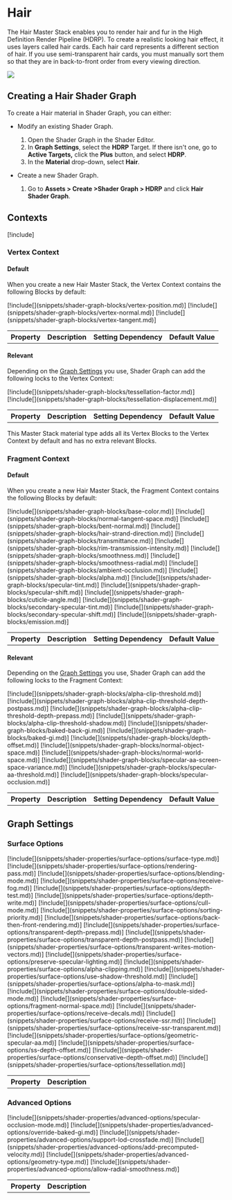 # Hair

The Hair Master Stack enables you to render hair and fur in the High Definition Render Pipeline (HDRP). To create a realistic looking hair effect, it uses layers called hair cards. Each hair card represents a different section of hair. If you use semi-transparent hair cards, you must manually sort them so that they are in back-to-front order from every viewing direction.

![](Images/HDRPFeatures-HairShader.png)

## Creating a Hair Shader Graph

To create a Hair material in Shader Graph, you can either:

* Modify an existing Shader Graph.
    1. Open the Shader Graph in the Shader Editor.
    2. In **Graph Settings**, select the **HDRP** Target. If there isn't one, go to **Active Targets,** click the **Plus** button, and select **HDRP**.
    3. In the **Material** drop-down, select **Hair**.

* Create a new Shader Graph.
    1. Go to **Assets > Create >Shader Graph > HDRP** and click **Hair Shader Graph**.

## Contexts

[!include[](snippets/master-stacks-contexts-intro.md)]

### Vertex Context

#### Default

When you create a new Hair Master Stack, the Vertex Context contains the following Blocks by default:

<table>
<tr>
<th>Property</th>
<th>Description</th>
<th>Setting Dependency</th>
<th>Default Value</th>
</tr>
[!include[](snippets/shader-graph-blocks/vertex-position.md)]
[!include[](snippets/shader-graph-blocks/vertex-normal.md)]
[!include[](snippets/shader-graph-blocks/vertex-tangent.md)]
</table>

#### Relevant
Depending on the [Graph Settings](#graph-settings) you use, Shader Graph can add the following locks to the Vertex Context:

<table>
<tr>
<th>Property</th>
<th>Description</th>
<th>Setting Dependency</th>
<th>Default Value</th>
</tr>
[!include[](snippets/shader-graph-blocks/tessellation-factor.md)]
[!include[](snippets/shader-graph-blocks/tessellation-displacement.md)]
</table>


This Master Stack material type adds all its Vertex Blocks to the Vertex Context by default and has no extra relevant Blocks.

### Fragment Context

#### Default

When you create a new Hair Master Stack, the Fragment Context contains the following Blocks by default:

<table>
<tr>
<th>Property</th>
<th>Description</th>
<th>Setting Dependency</th>
<th>Default Value</th>
</tr>
[!include[](snippets/shader-graph-blocks/base-color.md)]
[!include[](snippets/shader-graph-blocks/normal-tangent-space.md)]
[!include[](snippets/shader-graph-blocks/bent-normal.md)]
[!include[](snippets/shader-graph-blocks/hair-strand-direction.md)]
[!include[](snippets/shader-graph-blocks/transmittance.md)]
[!include[](snippets/shader-graph-blocks/rim-transmission-intensity.md)]
[!include[](snippets/shader-graph-blocks/smoothness.md)]
[!include[](snippets/shader-graph-blocks/smoothness-radial.md)]
[!include[](snippets/shader-graph-blocks/ambient-occlusion.md)]
[!include[](snippets/shader-graph-blocks/alpha.md)]
[!include[](snippets/shader-graph-blocks/specular-tint.md)]
[!include[](snippets/shader-graph-blocks/specular-shift.md)]
[!include[](snippets/shader-graph-blocks/cuticle-angle.md)]
[!include[](snippets/shader-graph-blocks/secondary-specular-tint.md)]
[!include[](snippets/shader-graph-blocks/secondary-specular-shift.md)]
[!include[](snippets/shader-graph-blocks/emission.md)]
</table>

#### Relevant

Depending on the [Graph Settings](#graph-settings) you use, Shader Graph can add the following locks to the Fragment Context:

<table>
<tr>
<th>Property</th>
<th>Description</th>
<th>Setting Dependency</th>
<th>Default Value</th>
</tr>
[!include[](snippets/shader-graph-blocks/alpha-clip-threshold.md)]
[!include[](snippets/shader-graph-blocks/alpha-clip-threshold-depth-postpass.md)]
[!include[](snippets/shader-graph-blocks/alpha-clip-threshold-depth-prepass.md)]
[!include[](snippets/shader-graph-blocks/alpha-clip-threshold-shadow.md)]
[!include[](snippets/shader-graph-blocks/baked-back-gi.md)]
[!include[](snippets/shader-graph-blocks/baked-gi.md)]
[!include[](snippets/shader-graph-blocks/depth-offset.md)]
[!include[](snippets/shader-graph-blocks/normal-object-space.md)]
[!include[](snippets/shader-graph-blocks/normal-world-space.md)]
[!include[](snippets/shader-graph-blocks/specular-aa-screen-space-variance.md)]
[!include[](snippets/shader-graph-blocks/specular-aa-threshold.md)]
[!include[](snippets/shader-graph-blocks/specular-occlusion.md)]
</table>

## Graph Settings

### Surface Options
<table>
<tr>
<th>Property</th>
<th>Description</th>
</tr>
[!include[](snippets/shader-properties/surface-options/surface-type.md)]
[!include[](snippets/shader-properties/surface-options/rendering-pass.md)]
[!include[](snippets/shader-properties/surface-options/blending-mode.md)]
[!include[](snippets/shader-properties/surface-options/receive-fog.md)]
[!include[](snippets/shader-properties/surface-options/depth-test.md)]
[!include[](snippets/shader-properties/surface-options/depth-write.md)]
[!include[](snippets/shader-properties/surface-options/cull-mode.md)]
[!include[](snippets/shader-properties/surface-options/sorting-priority.md)]
[!include[](snippets/shader-properties/surface-options/back-then-front-rendering.md)]
[!include[](snippets/shader-properties/surface-options/transparent-depth-prepass.md)]
[!include[](snippets/shader-properties/surface-options/transparent-depth-postpass.md)]
[!include[](snippets/shader-properties/surface-options/transparent-writes-motion-vectors.md)]
[!include[](snippets/shader-properties/surface-options/preserve-specular-lighting.md)]
[!include[](snippets/shader-properties/surface-options/alpha-clipping.md)]
[!include[](snippets/shader-properties/surface-options/use-shadow-threshold.md)]
[!include[](snippets/shader-properties/surface-options/alpha-to-mask.md)]
[!include[](snippets/shader-properties/surface-options/double-sided-mode.md)]
[!include[](snippets/shader-properties/surface-options/fragment-normal-space.md)]
[!include[](snippets/shader-properties/surface-options/receive-decals.md)]
[!include[](snippets/shader-properties/surface-options/receive-ssr.md)]
[!include[](snippets/shader-properties/surface-options/receive-ssr-transparent.md)]
[!include[](snippets/shader-properties/surface-options/geometric-specular-aa.md)]
[!include[](snippets/shader-properties/surface-options/ss-depth-offset.md)]
[!include[](snippets/shader-properties/surface-options/conservative-depth-offset.md)]
[!include[](snippets/shader-properties/surface-options/tessellation.md)]
</table>

### Advanced Options
<table>
<tr>
<th>Property</th>
<th>Description</th>
</tr>
[!include[](snippets/shader-properties/advanced-options/specular-occlusion-mode.md)]
[!include[](snippets/shader-properties/advanced-options/override-baked-gi.md)]
[!include[](snippets/shader-properties/advanced-options/support-lod-crossfade.md)]
[!include[](snippets/shader-properties/advanced-options/add-precomputed-velocity.md)]
[!include[](snippets/shader-properties/advanced-options/geometry-type.md)]
[!include[](snippets/shader-properties/advanced-options/allow-radial-smoothness.md)]
</table>
